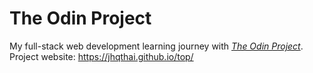 # The Odin Project
My full-stack web development learning journey with *[The Odin Project](https://github.com/jhqthai/top.git)*.  
Project website: https://jhqthai.github.io/top/
